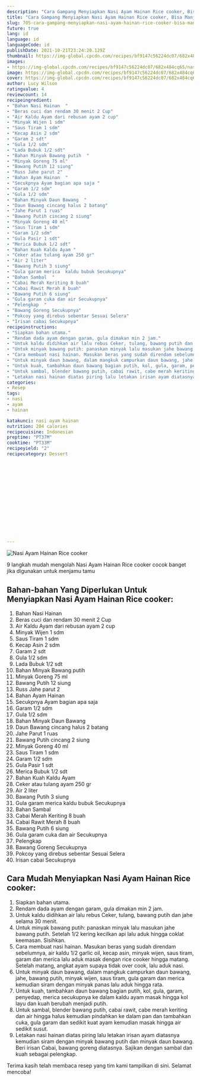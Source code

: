 ```yaml
---
description: "Cara Gampang Menyiapkan Nasi Ayam Hainan Rice cooker, Bisa Manjain Lidah"
title: "Cara Gampang Menyiapkan Nasi Ayam Hainan Rice cooker, Bisa Manjain Lidah"
slug: 705-cara-gampang-menyiapkan-nasi-ayam-hainan-rice-cooker-bisa-manjain-lidah
future: true
lang: id
language: id
languageCode: id
publishDate: 2021-10-21T23:24:20.129Z 
thumbnail: https://img-global.cpcdn.com/recipes/bf9147c56224dc07/682x484cq65/nasi-ayam-hainan-rice-cooker-foto-resep-utama.png
images:
- https://img-global.cpcdn.com/recipes/bf9147c56224dc07/682x484cq65/nasi-ayam-hainan-rice-cooker-foto-resep-utama.png
image: https://img-global.cpcdn.com/recipes/bf9147c56224dc07/682x484cq65/nasi-ayam-hainan-rice-cooker-foto-resep-utama.png
cover: https://img-global.cpcdn.com/recipes/bf9147c56224dc07/682x484cq65/nasi-ayam-hainan-rice-cooker-foto-resep-utama.png
author: Lucy Wilson
ratingvalue: 4
reviewcount: 14
recipeingredient:
- "Bahan Nasi Hainan  "
- "Beras cuci dan rendam 30 menit 2 Cup"
- "Air Kaldu Ayam dari rebusan ayam 2 cup"
- "Minyak Wijen 1 sdm"
- "Saus Tiram 1 sdm"
- "Kecap Asin 2 sdm"
- "Garam 2 sdt"
- "Gula 1/2 sdm"
- "Lada Bubuk 1/2 sdt"
- "Bahan Minyak Bawang putih  "
- "Minyak Goreng 75 ml"
- "Bawang Putih 12 siung"
- "Russ Jahe parut 2"
- "Bahan Ayam Hainan  "
- "Secukpnya Ayam bagian apa saja "
- "Garam 1/2 sdm"
- "Gula 1/2 sdm"
- "Bahan Minyak Daun Bawang  "
- "Daun Bawang cincang halus 2 batang"
- "Jahe Parut 1 ruas"
- "Bawang Putih cincang 2 siung"
- "Minyak Goreng 40 ml"
- "Saus Tiram 1 sdm"
- "Garam 1/2 sdm"
- "Gula Pasir 1 sdt"
- "Merica Bubuk 1/2 sdt"
- "Bahan Kuah Kaldu Ayam "
- "Ceker atau tulang ayam 250 gr"
- "Air 2 liter"
- "Bawang Putih 3 siung"
- "Gula garam merica  kaldu bubuk Secukupnya"
- "Bahan Sambal  "
- "Cabai Merah Keriting 8 buah"
- "Cabai Rawit Merah 8 buah"
- "Bawang Putih 6 siung"
- "Gula garam cuka dan air Secukupnya"
- "Pelengkap  "
- "Bawang Goreng Secukupnya"
- "Pokcoy yang direbus sebentar Sesuai Selera"
- "Irisan cabai Secukupnya"
recipeinstructions:
- "Siapkan bahan utama."
- "Rendam dada ayam dengan garam, gula dimakan min 2 jam."
- "Untuk kaldu didihkan air lalu rebus Ceker, tulang, bawang putih dan jahe selama 30 menit."
- "Untuk minyak bawang putih: panaskan minyak lalu masukan jahe bawang putih. Setelah 1/2 kering kecilkan api lalu aduk hingga coklat keemasan. Sisihkan."
- "Cara membuat nasi hainan. Masukan beras yang sudah direndam sebelumnya, air kaldu 1/2 garlic oil, kecap asin, minyak wijen, saus tiram, garam dan merica lalu aduk masak dengan rice cooker hingga matang. Setelah matang, angkat ayam supaya tidak over cook, lalu aduk nasi."
- "Untuk minyak daun bawang, dalam mangkuk campurkan daun bawang, jahe, bawang putih, minyak wijen, saus tiram, gula garam dan merica kemudian siram dengan minyak panas lalu aduk hingga rata."
- "Untuk kuah, tambahkan daun bawang bagian putih, kol, gula, garam, penyedap, merica secukupnya ke dalam kaldu ayam masak hingga kol layu dan kuah berubah menjadi putih."
- "Untuk sambal, blender bawang putih, cabai rawit, cabe merah keriting dan air hingga halus kemudian pindahkan ke dalam pan dan tambahkan cuka, gula garam dan sedikit kuat ayam kemudian masak hingga air sedikit susut."
- "Letakan nasi hainan diatas piring lalu letakan irisan ayam diatasnya kemudian siram dengan minyak bawang putih dan minyak daun bawang. Beri irisan Cabai, bawang goreng diatasnya. Sajikan dengan sambal dan kuah sebagai pelengkap."
categories:
- Resep
tags:
- nasi
- ayam
- hainan

katakunci: nasi ayam hainan 
nutrition: 204 calories
recipecuisine: Indonesian
preptime: "PT37M"
cooktime: "PT33M"
recipeyield: "2"
recipecategory: Dessert


     
    
    
    
    
    
    
    
    
    
    
      
    
---
```



![Nasi Ayam Hainan Rice cooker](https://img-global.cpcdn.com/recipes/bf9147c56224dc07/682x484cq65/nasi-ayam-hainan-rice-cooker-foto-resep-utama.png)

9 langkah mudah mengolah  Nasi Ayam Hainan Rice cooker cocok banget jika digunakan untuk menjamu tamu

<!--inarticleads1-->

## Bahan-bahan Yang Diperlukan Untuk Menyiapkan Nasi Ayam Hainan Rice cooker:

1. Bahan Nasi Hainan  
1. Beras cuci dan rendam 30 menit 2 Cup
1. Air Kaldu Ayam dari rebusan ayam 2 cup
1. Minyak Wijen 1 sdm
1. Saus Tiram 1 sdm
1. Kecap Asin 2 sdm
1. Garam 2 sdt
1. Gula 1/2 sdm
1. Lada Bubuk 1/2 sdt
1. Bahan Minyak Bawang putih  
1. Minyak Goreng 75 ml
1. Bawang Putih 12 siung
1. Russ Jahe parut 2
1. Bahan Ayam Hainan  
1. Secukpnya Ayam bagian apa saja 
1. Garam 1/2 sdm
1. Gula 1/2 sdm
1. Bahan Minyak Daun Bawang  
1. Daun Bawang cincang halus 2 batang
1. Jahe Parut 1 ruas
1. Bawang Putih cincang 2 siung
1. Minyak Goreng 40 ml
1. Saus Tiram 1 sdm
1. Garam 1/2 sdm
1. Gula Pasir 1 sdt
1. Merica Bubuk 1/2 sdt
1. Bahan Kuah Kaldu Ayam 
1. Ceker atau tulang ayam 250 gr
1. Air 2 liter
1. Bawang Putih 3 siung
1. Gula garam merica  kaldu bubuk Secukupnya
1. Bahan Sambal  
1. Cabai Merah Keriting 8 buah
1. Cabai Rawit Merah 8 buah
1. Bawang Putih 6 siung
1. Gula garam cuka dan air Secukupnya
1. Pelengkap  
1. Bawang Goreng Secukupnya
1. Pokcoy yang direbus sebentar Sesuai Selera
1. Irisan cabai Secukupnya



<!--inarticleads2-->

## Cara Mudah Menyiapkan Nasi Ayam Hainan Rice cooker:

1. Siapkan bahan utama.
1. Rendam dada ayam dengan garam, gula dimakan min 2 jam.
1. Untuk kaldu didihkan air lalu rebus Ceker, tulang, bawang putih dan jahe selama 30 menit.
1. Untuk minyak bawang putih: panaskan minyak lalu masukan jahe bawang putih. Setelah 1/2 kering kecilkan api lalu aduk hingga coklat keemasan. Sisihkan.
1. Cara membuat nasi hainan. Masukan beras yang sudah direndam sebelumnya, air kaldu 1/2 garlic oil, kecap asin, minyak wijen, saus tiram, garam dan merica lalu aduk masak dengan rice cooker hingga matang. Setelah matang, angkat ayam supaya tidak over cook, lalu aduk nasi.
1. Untuk minyak daun bawang, dalam mangkuk campurkan daun bawang, jahe, bawang putih, minyak wijen, saus tiram, gula garam dan merica kemudian siram dengan minyak panas lalu aduk hingga rata.
1. Untuk kuah, tambahkan daun bawang bagian putih, kol, gula, garam, penyedap, merica secukupnya ke dalam kaldu ayam masak hingga kol layu dan kuah berubah menjadi putih.
1. Untuk sambal, blender bawang putih, cabai rawit, cabe merah keriting dan air hingga halus kemudian pindahkan ke dalam pan dan tambahkan cuka, gula garam dan sedikit kuat ayam kemudian masak hingga air sedikit susut.
1. Letakan nasi hainan diatas piring lalu letakan irisan ayam diatasnya kemudian siram dengan minyak bawang putih dan minyak daun bawang. Beri irisan Cabai, bawang goreng diatasnya. Sajikan dengan sambal dan kuah sebagai pelengkap.




Terima kasih telah membaca resep yang tim kami tampilkan di sini. Selamat mencoba!
